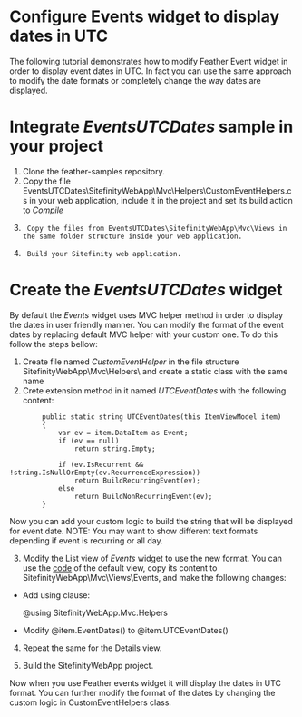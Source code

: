 Configure Events widget to display dates in UTC
======

The following tutorial demonstrates how to modify Feather Event widget in order to display event dates in UTC. In fact you can use the same approach to modify the date formats or completely change the way dates are displayed.

# Integrate *EventsUTCDates* sample in your project

1.	Clone the feather-samples repository.
2.	Copy the file EventsUTCDates\SitefinityWebApp\Mvc\Helpers\CustomEventHelpers.cs in your web application, include it in the project and set its build action to *Compile*
3.      Copy the files from EventsUTCDates\SitefinityWebApp\Mvc\Views in the same folder structure inside your web application.
4.      Build your Sitefinity web application.

# Create the *EventsUTCDates* widget

By default the *Events* widget uses MVC helper method in order to display the dates in user friendly manner. You can modify the format of the event dates by replacing default MVC helper with your custom one. To do this follow the steps bellow:
1. Create file named *CustomEventHelper* in the file structure SitefinityWebApp\Mvc\Helpers\ and create a static class with the same name
2. Crete extension method in it named *UTCEventDates* with the following content:
````
        public static string UTCEventDates(this ItemViewModel item)
        {
            var ev = item.DataItem as Event;
            if (ev == null)
                return string.Empty;

            if (ev.IsRecurrent && !string.IsNullOrEmpty(ev.RecurrenceExpression))
                return BuildRecurringEvent(ev);
            else
                return BuildNonRecurringEvent(ev);
        }

````

Now you can add your custom logic to build the string that will be displayed for event date.
NOTE: You may want to show different text formats depending if event is recurring or all day.

3. Modify the List view of *Events* widget to use the new format. You can use the [code](https://github.com/Sitefinity/feather-widgets/Telerik.Sitefinity.Frontend.Events/Mvc/Views/Event) of the default view, copy its content to SitefinityWebApp\Mvc\Views\Events,
and make the following changes:
* Add using clause:

    @using SitefinityWebApp.Mvc.Helpers

* Modify 
    @item.EventDates()
to 
    @item.UTCEventDates()

4. Repeat the same for the Details view.

5. Build the SitefinityWebApp project.

Now when you use Feather events widget it will display the dates in UTC format. You can further modify the format of the dates by changing the custom logic in CustomEventHelpers class.